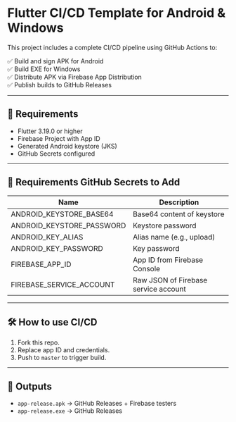 # Flutter CI/CD Template for Android & Windows

This project includes a complete CI/CD pipeline using GitHub Actions to:

✅ Build and sign APK for Android  
✅ Build EXE for Windows  
✅ Distribute APK via Firebase App Distribution  
✅ Publish builds to GitHub Releases

---

## 🔧 Requirements

- Flutter 3.19.0 or higher
- Firebase Project with App ID
- Generated Android keystore (JKS)
- GitHub Secrets configured

---

## 📁 Requirements GitHub Secrets to Add

| Name                     | Description                          |
|--------------------------|--------------------------------------|
| ANDROID_KEYSTORE_BASE64 | Base64 content of keystore           |
| ANDROID_KEYSTORE_PASSWORD | Keystore password                  |
| ANDROID_KEY_ALIAS       | Alias name (e.g., upload)            |
| ANDROID_KEY_PASSWORD    | Key password                         |
| FIREBASE_APP_ID         | App ID from Firebase Console         |
| FIREBASE_SERVICE_ACCOUNT| Raw JSON of Firebase service account |

---


## 🛠️ How to use CI/CD
1. Fork this repo.
2. Replace app ID and credentials.
3. Push to `master` to trigger build.
---

## 📂 Outputs

- `app-release.apk` → GitHub Releases + Firebase testers
- `app-release.exe` → GitHub Releases




